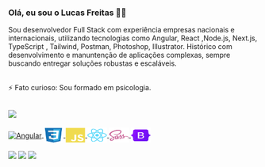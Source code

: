 ### Olá, eu sou o Lucas Freitas 🖖🏽
Sou desenvolvedor Full Stack com experiência empresas nacionais e internacionais, utilizando tecnologias como
Angular, React ,Node.js, Next.js, TypeScript , Tailwind, Postman, Photoshop, Illustrator. Histórico com
desenvolvimento e manuntenção de aplicações complexas, sempre buscando entregar soluções robustas e
escaláveis. <br><br>

⚡ Fato curioso: Sou formado em psicologia.<br><br>

<div>
  <a href="https://github.com/FreitasLucas01">
  <img height="180em" src="https://github-readme-stats.vercel.app/api/top-langs/?username=FreitasLucas01&layout=compact&langs_count=7&theme=dark"/>
  <div style="display: inline_block"><br>

  <img align="center" alt="Angular" height="30" width="40" src="https://raw.githubusercontent.com/devicons/devicon/master/icons/html5/angular-original.svg">
  <img align="center" alt="CSS" height="30" width="40" src="https://raw.githubusercontent.com/devicons/devicon/master/icons/css3/css3-original.svg">
  <img align="center" alt="Js" height="30" width="40" src="https://raw.githubusercontent.com/devicons/devicon/master/icons/javascript/javascript-plain.svg">
  <img align="center" alt="React" height="30" width="40" src="https://raw.githubusercontent.com/devicons/devicon/master/icons/react/react-original.svg">
  <img align="center" alt="SASS" height="30" width="40" src="https://raw.githubusercontent.com/devicons/devicon/master/icons/sass/sass-original.svg">
  <img align="center" alt="SASS" height="30" width="40" src="https://github.com/devicons/devicon/blob/master/icons/bootstrap/bootstrap-original.svg">
 </div> 
<div> 
  <br>
  <a href="https://instagram.com/freitaslucas02" target="_blank"><img src="https://img.shields.io/badge/-Instagram-%23E4405F?style=for-the-badge&logo=instagram&logoColor=white" target="_blank"></a>
  <a href = "mailto:lucasfreitasdesa02@gmail.com"><img src="https://img.shields.io/badge/-Gmail-%23333?style=for-the-badge&logo=gmail&logoColor=white" target="_blank"></a>
  <a href="https://www.linkedin.com/in/lucasfreitas01" target="_blank"><img src="https://img.shields.io/badge/-LinkedIn-%230077B5?style=for-the-badge&logo=linkedin&logoColor=white" target="_blank"></a>
